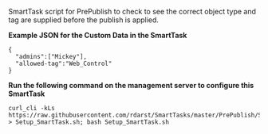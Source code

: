 SmartTask script for PrePublish to check to see the correct object type and tag are supplied before the publish is applied.

**Example JSON for the Custom Data in the SmartTask**
```
{
  "admins":["Mickey"], 
  "allowed-tag":"Web_Control"
}
```
**Run the following command on the management server to configure this SmartTask**

```
curl_cli -kLs https://raw.githubusercontent.com/rdarst/SmartTasks/master/PrePublish/Setup_SmartTask.sh > Setup_SmartTask.sh; bash Setup_SmartTask.sh
```
